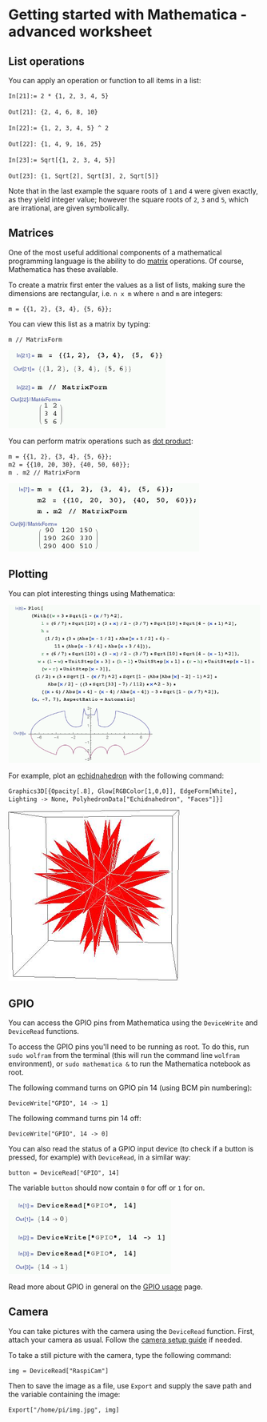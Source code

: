 # Getting started with Mathematica - advanced worksheet

## List operations

You can apply an operation or function to all items in a list:

```
In[21]:= 2 * {1, 2, 3, 4, 5}

Out[21]: {2, 4, 6, 8, 10}

In[22]:= {1, 2, 3, 4, 5} ^ 2

Out[22]: {1, 4, 9, 16, 25}

In[23]:= Sqrt[{1, 2, 3, 4, 5}]

Out[23]: {1, Sqrt[2], Sqrt[3], 2, Sqrt[5]}
```

Note that in the last example the square roots of `1` and `4` were given exactly, as they yield integer value; however the square roots of `2`, `3` and `5`, which are irrational, are given symbolically.

## Matrices

One of the most useful additional components of a mathematical programming language is the ability to do [matrix](https://en.wikipedia.org/wiki/Matrix_(mathematics)) operations. Of course, Mathematica has these available.

To create a matrix first enter the values as a list of lists, making sure the dimensions are rectangular, i.e. `n x m` where `n` and `m` are integers:

```
m = {{1, 2}, {3, 4}, {5, 6}};
```

You can view this list as a matrix by typing:

```
m // MatrixForm
```

![](images/matrix.png)

You can perform matrix operations such as [dot product](https://en.wikipedia.org/wiki/Dot_product):

```
m = {{1, 2}, {3, 4}, {5, 6}};
m2 = {{10, 20, 30}, {40, 50, 60}};
m . m2 // MatrixForm
```

![](images/dot-product.png)

## Plotting

You can plot interesting things using Mathematica:

![](images/batman-plot.png)

For example, plot an [echidnahedron](http://mathworld.wolfram.com/Echidnahedron.html) with the following command:

```
Graphics3D[{Opacity[.8], Glow[RGBColor[1,0,0]], EdgeForm[White], Lighting -> None, PolyhedronData["Echidnahedron", "Faces"]}]
```

![](images/echidnahedron.png)

## GPIO

You can access the GPIO pins from Mathematica using the `DeviceWrite` and `DeviceRead` functions.

To access the GPIO pins you'll need to be running as root. To do this, run `sudo wolfram` from the terminal (this will run the command line `wolfram` environment), or `sudo mathematica &` to run the Mathematica notebook as root.

The following command turns on GPIO pin 14 (using BCM pin numbering):

```
DeviceWrite["GPIO", 14 -> 1]
```

The following command turns pin 14 off:

```
DeviceWrite["GPIO", 14 -> 0]
```

You can also read the status of a GPIO input device (to check if a button is pressed, for example) with `DeviceRead`, in a similar way:

```
button = DeviceRead["GPIO", 14]
```

The variable `button` should now contain `0` for off or `1` for on.

![](images/gpio.png)

Read more about GPIO in general on the [GPIO usage](../gpio/README.md) page.

## Camera

You can take pictures with the camera using the `DeviceRead` function. First, attach your camera as usual. Follow the [camera setup guide](http://www.raspberrypi.org/help/camera-module-setup/) if needed.

To take a still picture with the camera, type the following command:

```
img = DeviceRead["RaspiCam"]
```

Then to save the image as a file, use `Export` and supply the save path and the variable containing the image:

```
Export["/home/pi/img.jpg", img]
```
